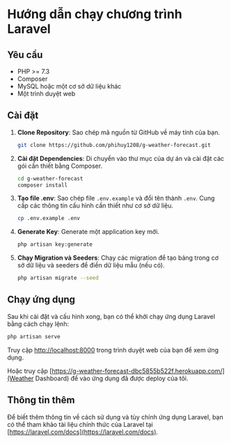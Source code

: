 # Hướng dẫn chạy chương trình Laravel

## Yêu cầu

- PHP >= 7.3
- Composer
- MySQL hoặc một cơ sở dữ liệu khác
- Một trình duyệt web

## Cài đặt

1. **Clone Repository**: Sao chép mã nguồn từ GitHub về máy tính của bạn.

   ```bash
   git clone https://github.com/phihuy1208/g-weather-forecast.git
   ```

2. **Cài đặt Dependencies**: Di chuyển vào thư mục của dự án và cài đặt các gói cần thiết bằng Composer.

   ```bash
   cd g-weather-forecast
   composer install
   ```

3. **Tạo file .env**: Sao chép file `.env.example` và đổi tên thành `.env`. Cung cấp các thông tin cấu hình cần thiết như cơ sở dữ liệu.

   ```bash
   cp .env.example .env
   ```

4. **Generate Key**: Generate một application key mới.

   ```bash
   php artisan key:generate
   ```

5. **Chạy Migration và Seeders**: Chạy các migration để tạo bảng trong cơ sở dữ liệu và seeders để điền dữ liệu mẫu (nếu có).

   ```bash
   php artisan migrate --seed
   ```

## Chạy ứng dụng

Sau khi cài đặt và cấu hình xong, bạn có thể khởi chạy ứng dụng Laravel bằng cách chạy lệnh:

```bash
php artisan serve
```

Truy cập [http://localhost:8000](http://localhost:8000) trong trình duyệt web của bạn để xem ứng dụng.

Hoặc truy cập [https://g-weather-forecast-dbc5855b522f.herokuapp.com/](Weather Dashboard) để vào ứng dụng đã được deploy của tôi.

## Thông tin thêm

Để biết thêm thông tin về cách sử dụng và tùy chỉnh ứng dụng Laravel, bạn có thể tham khảo tài liệu chính thức của Laravel tại [https://laravel.com/docs](https://laravel.com/docs).


